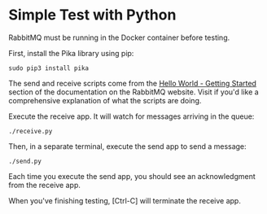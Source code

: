 # Simple Test with Python

RabbitMQ must be running in the Docker container before testing.

First, install the Pika library using pip:

```
sudo pip3 install pika
```

The send and receive scripts come from the [Hello World - Getting Started](https://www.rabbitmq.com/tutorials/tutorial-one-python.html) section of the documentation on the RabbitMQ website.  Visit if you'd like a comprehensive explanation of what the scripts are doing.

Execute the receive app.  It will watch for messages arriving in the queue:

```
./receive.py
```

Then, in a separate terminal, execute the send app to send a message:

```
./send.py
```

Each time you execute the send app, you should see an acknowledgment from the receive app.

When you've finishing testing, [Ctrl-C] will terminate the receive app.
